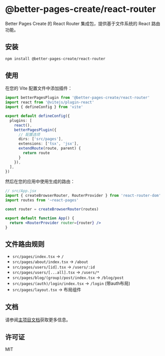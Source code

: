 # @better-pages-create/react-router

Better Pages Create 的 React Router 集成包，提供基于文件系统的 React 路由功能。

## 安装

```bash
npm install @better-pages-create/react-router
```

## 使用

在您的 Vite 配置文件中添加插件：

```ts
import betterPagesPlugin from '@better-pages-create/react-router'
import react from '@vitejs/plugin-react'
import { defineConfig } from 'vite'

export default defineConfig({
  plugins: [
    react(),
    betterPagesPlugin({
      // 配置选项
      dirs: ['src/pages'],
      extensions: ['tsx', 'jsx'],
      extendRoute(route, parent) {
        return route
      }
    }),
  ],
})
```

然后在您的应用中使用生成的路由：

```jsx
// src/App.jsx
import { createBrowserRouter, RouterProvider } from 'react-router-dom'
import routes from '~react-pages'

const router = createBrowserRouter(routes)

export default function App() {
  return <RouterProvider router={router} />
}
```

## 文件路由规则

- `src/pages/index.tsx` → `/`
- `src/pages/about/index.tsx` → `/about`
- `src/pages/users/[id].tsx` → `/users/:id`
- `src/pages/users/[...all].tsx` → `/users/*`
- `src/pages/blog/(group)/post/index.tsx` → `/blog/post`
- `src/pages/(auth)/login/index.tsx` → `/login` (带auth布局)
- `src/pages/layout.tsx` → 布局组件

## 文档

请参阅[主项目文档](https://github.com/chen-ziwen/better-pages-create/blob/main/README.md)获取更多信息。

## 许可证

MIT
